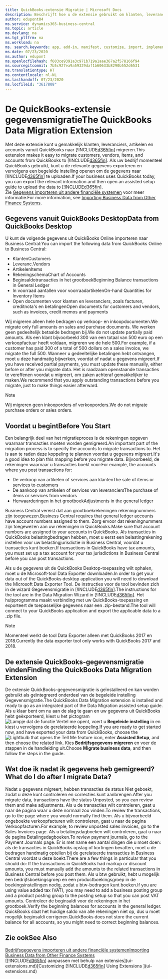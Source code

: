 ```yaml
---
title: QuickBooks-extensie Migratie | Microsoft Docs
description: Beschrijft hoe u de extensie gebruikt om klanten, leveranciers, artikelen en rekeningen van QuickBooks Desktop naar Business Central te importeren.
author: edupont04
ms.service: dynamics365-business-central
ms.topic: article
ms.devlang: na
ms.tgt_pltfrm: na
ms.workload: na
ms. search.keywords: app, add-in, manifest, customize, import, implement
ms.date: 07/23/2020
ms.author: edupont
ms.openlocfilehash: f603ce9391a3c971b719a1aae367a2f578166f94
ms.sourcegitcommit: 7b5c927ea9a59329daf1b60633b8290b552d6531
ms.translationtype: HT
ms.contentlocale: nl-NL
ms.lasthandoff: 07/23/2020
ms.locfileid: "3617808"
---
```

# <a name="the-quickbooks-data-migration-extension"></a><span data-ttu-id="4d011-103">De QuickBooks-extensie gegevensmigratie</span><span class="sxs-lookup"><span data-stu-id="4d011-103">The QuickBooks Data Migration Extension</span></span>

<span data-ttu-id="4d011-104">Met deze extensie kunt u gemakkelijk klanten, leveranciers, artikelen en accounts vanuit QuickBooks naar [!INCLUDE[d365fin](includes/d365fin_md.md)] migreren.</span><span class="sxs-lookup"><span data-stu-id="4d011-104">This extension makes it easy to migrate customers, vendors, items, and accounts from QuickBooks to [!INCLUDE[d365fin](includes/d365fin_md.md)].</span></span> <span data-ttu-id="4d011-105">Als uw bedrijf momenteel QuickBooks gebruikt, kunt u de relevante gegevens exporteren en vervolgens een begeleide instelling openen om de gegevens naar [!INCLUDE[d365fin](includes/d365fin_md.md)] te uploaden.</span><span class="sxs-lookup"><span data-stu-id="4d011-105">If your business uses QuickBooks today, you can export the relevant information and then open an assisted setup guide to upload the data to [!INCLUDE[d365fin](includes/d365fin_md.md)].</span></span>  
<span data-ttu-id="4d011-106">Zie [Gegevens importeren uit andere financiële systemen](across-import-data-configuration-packages.md) voor meer informatie.</span><span class="sxs-lookup"><span data-stu-id="4d011-106">For more information, see [Importing Business Data from Other Finance Systems](across-import-data-configuration-packages.md).</span></span>

## <a name="data-from-quickbooks-desktop"></a><span data-ttu-id="4d011-107">Gegevens vanuit QuickBooks Desktop</span><span class="sxs-lookup"><span data-stu-id="4d011-107">Data from QuickBooks Desktop</span></span>

<span data-ttu-id="4d011-108">U kunt de volgende gegevens uit QuickBooks Online importeren naar Business Central:</span><span class="sxs-lookup"><span data-stu-id="4d011-108">You can import the following data from QuickBooks Online to Business Central:</span></span>

- <span data-ttu-id="4d011-109">Klanten</span><span class="sxs-lookup"><span data-stu-id="4d011-109">Customers</span></span>  
- <span data-ttu-id="4d011-110">Leveranc.</span><span class="sxs-lookup"><span data-stu-id="4d011-110">Vendors</span></span>  
- <span data-ttu-id="4d011-111">Artikelen</span><span class="sxs-lookup"><span data-stu-id="4d011-111">Items</span></span>  
- <span data-ttu-id="4d011-112">Rekeningschema</span><span class="sxs-lookup"><span data-stu-id="4d011-112">Chart of Accounts</span></span>  
- <span data-ttu-id="4d011-113">Beginsaldotransacties in het grootboek</span><span class="sxs-lookup"><span data-stu-id="4d011-113">Beginning Balance transactions in General Ledger</span></span>  
- <span data-ttu-id="4d011-114">In voorraad aantallen voor voorraadartikelen</span><span class="sxs-lookup"><span data-stu-id="4d011-114">On-hand Quantities for Inventory Items</span></span>  
- <span data-ttu-id="4d011-115">Open documenten voor klanten en leveranciers, zoals facturen, creditnota's en betalingen</span><span class="sxs-lookup"><span data-stu-id="4d011-115">Open documents for customers and vendors, such as invoices, credit memos and payments</span></span>  

<span data-ttu-id="4d011-116">Wij migreren alleen hele bedragen op verkoop- en inkoopdocumenten.</span><span class="sxs-lookup"><span data-stu-id="4d011-116">We migrate only full amounts on sales and purchase documents.</span></span> <span data-ttu-id="4d011-117">We werken geen gedeeltelijk betaalde bedragen bij.</span><span class="sxs-lookup"><span data-stu-id="4d011-117">We do not update partially paid amounts.</span></span> <span data-ttu-id="4d011-118">Als een klant bijvoorbeeld 300 van een totaal van 500 euro op een verkoopfactuur heeft voldaan, migreren we de hele 500.</span><span class="sxs-lookup"><span data-stu-id="4d011-118">For example, if a customer has paid 300 of a total of 500 dollars on a sales invoice, we migrate the full 500.</span></span> <span data-ttu-id="4d011-119">Wanneer u gedeeltelijke betalingen hebt ontvangen, moet u deze handmatig bijwerken, voordat of nadat u gegevens migreert.</span><span class="sxs-lookup"><span data-stu-id="4d011-119">If you have received partial payments, you must update these manually, either before or after you migrate data.</span></span> <span data-ttu-id="4d011-120">Het is raadzaam openstaande transacties te vereffenen voordat u migreert, om zaken achteraf gemakkelijker te maken.</span><span class="sxs-lookup"><span data-stu-id="4d011-120">We recommend that you apply outstanding transactions before you migrate, just to make things easier afterward.</span></span>

> [!NOTE]
> <span data-ttu-id="4d011-121">Wij migreren geen inkooporders of verkooporders.</span><span class="sxs-lookup"><span data-stu-id="4d011-121">We do not migrate purchase orders or sales orders.</span></span>

## <a name="before-you-start"></a><span data-ttu-id="4d011-122">Voordat u begint</span><span class="sxs-lookup"><span data-stu-id="4d011-122">Before You Start</span></span>

<span data-ttu-id="4d011-123">Een belangrijk deel van het migratieproces is de rekeningen opgeven waarnaar transacties moeten worden gemigreerd.</span><span class="sxs-lookup"><span data-stu-id="4d011-123">An important part of the migration process is to specify the accounts to migrate transactions to.</span></span> <span data-ttu-id="4d011-124">Het is aan te raden deze koppeling te plannen voordat u gegevens migreert.</span><span class="sxs-lookup"><span data-stu-id="4d011-124">It's a good idea to plan this mapping before you migrate data.</span></span> <span data-ttu-id="4d011-125">Bijvoorbeeld, de rekeningen waarnaar u transacties boekt voor:</span><span class="sxs-lookup"><span data-stu-id="4d011-125">For example, the accounts where you post transactions for:</span></span>

- <span data-ttu-id="4d011-126">De verkoop van artikelen of services aan klanten</span><span class="sxs-lookup"><span data-stu-id="4d011-126">The sale of items or services to customers</span></span>  
- <span data-ttu-id="4d011-127">De aankoop van artikelen of services van leveranciers</span><span class="sxs-lookup"><span data-stu-id="4d011-127">The purchase of items or services from vendors</span></span>  
- <span data-ttu-id="4d011-128">Herwaarderingen in het grootboek</span><span class="sxs-lookup"><span data-stu-id="4d011-128">Adjustments in the general ledger</span></span>  

<span data-ttu-id="4d011-129">Business Central vereist dat aan grootboekrekeningen rekeningnummers zijn toegewezen.</span><span class="sxs-lookup"><span data-stu-id="4d011-129">Business Central requires that general ledger accounts have account numbers assigned to them.</span></span> <span data-ttu-id="4d011-130">Zorg ervoor dat rekeningnummers zijn toegewezen aan uw rekeningen in QuickBooks.</span><span class="sxs-lookup"><span data-stu-id="4d011-130">Make sure that account numbers are assigned to your accounts in QuickBooks.</span></span>
<span data-ttu-id="4d011-131">Als transacties in QuickBooks belastingbedragen hebben, moet u eerst een belastingrekening instellen voor uw belastingjurisdictie in Business Central, voordat u transacties kunt boeken.</span><span class="sxs-lookup"><span data-stu-id="4d011-131">If transactions in QuickBooks have tax amounts, you must set up a tax account for your tax jurisdictions in Business Central before you can post transactions.</span></span>

<span data-ttu-id="4d011-132">Als u de gegevens uit de QuickBooks Desktop-toepassing wilt ophalen, moet u de Microsoft-tool Data Exporter downloaden.</span><span class="sxs-lookup"><span data-stu-id="4d011-132">In order to get your data out of the QuickBooks desktop application you will need to download the Microsoft Data Exporter Tool.</span></span>  <span data-ttu-id="4d011-133">De instructies voor de tool bevinden zich in de wizard Gegevensmigratie in [!INCLUDE[d365fin](includes/d365fin_md.md)].</span><span class="sxs-lookup"><span data-stu-id="4d011-133">The instructions for the tool are in the Data Migration Wizard in [!INCLUDE[d365fin](includes/d365fin_md.md)].</span></span> <span data-ttu-id="4d011-134">Het hulpprogramma maakt verbinding met uw QuickBooks-toepassing en exporteert de toepasselijke gegevens naar een .zip-bestand.</span><span class="sxs-lookup"><span data-stu-id="4d011-134">The tool will connect to your QuickBooks application and export the applicable data to a .zip file.</span></span>  

> [!NOTE]
> <span data-ttu-id="4d011-135">Momenteel werkt de tool Data Exporter alleen met QuickBooks 2017 en 2018.</span><span class="sxs-lookup"><span data-stu-id="4d011-135">Currently the data exporter tool only works with QuickBooks 2017 and 2018.</span></span>

## <a name="finding-the-quickbooks-data-migration-extension"></a><span data-ttu-id="4d011-136">De extensie QuickBooks-gegevensmigratie vinden</span><span class="sxs-lookup"><span data-stu-id="4d011-136">Finding the QuickBooks Data Migration Extension</span></span>

<span data-ttu-id="4d011-137">De extensie QuickBooks-gegevensmigratie is geïnstalleerd en kan worden gebruikt als geïntegreerd onderdeel van de begeleide instelling Gegevensmigratie.</span><span class="sxs-lookup"><span data-stu-id="4d011-137">The QuickBooks Data Migration extension is installed and ready to go as an integrated part of the Data Migration assisted setup guide.</span></span> <span data-ttu-id="4d011-138">Als u klaar bent om nu aan de slag te gaan en uw gegevens uit QuickBooks hebt geëxporteerd, kiest u het pictogram ![Lampje dat de functie Vertel me opent](media/ui-search/search_small.png "Vertel me wat u wilt doen"), voert u **Begeleide instelling** in en kiest u vervolgens de gerelateerde koppeling.</span><span class="sxs-lookup"><span data-stu-id="4d011-138">If you are ready to get started now, and have exported your data from QuickBooks, choose the ![Lightbulb that opens the Tell Me feature](media/ui-search/search_small.png "Tell me what you want to do") icon, enter **Assisted Setup**, and then choose the related link.</span></span> <span data-ttu-id="4d011-139">Kies **Bedrijfsgegevens migreren** en voer de stappen in de handleiding uit.</span><span class="sxs-lookup"><span data-stu-id="4d011-139">Choose **Migrate business data**, and then follow the steps in the guide.</span></span>  

## <a name="what-do-i-do-after-i-migrate-data"></a><span data-ttu-id="4d011-140">Wat doe ik nadat ik gegevens heb gemigreerd?</span><span class="sxs-lookup"><span data-stu-id="4d011-140">What do I do after I migrate Data?</span></span>

<span data-ttu-id="4d011-141">Nadat u gegevens migreert, hebben transacties de status Niet geboekt, zodat u deze kunt controleren en correcties kunt aanbrengen.</span><span class="sxs-lookup"><span data-stu-id="4d011-141">After you migrate data, transactions have the status Unposted, so you can review them and make adjustments.</span></span> <span data-ttu-id="4d011-142">Als u de transacties wilt controleren, gaat u naar de pagina waar u deze normaal zou vinden.</span><span class="sxs-lookup"><span data-stu-id="4d011-142">To review the transactions, go to the page where you would normally find them.</span></span> <span data-ttu-id="4d011-143">Als u bijvoorbeeld ongeboekte verkoopfacturen wilt controleren, gaat u naar de pagina Verkoopfacturen.</span><span class="sxs-lookup"><span data-stu-id="4d011-143">For example, to review unposted sales invoices, go to the Sales Invoices page.</span></span> <span data-ttu-id="4d011-144">Als u betalingsdagboeken wilt controleren, gaat u naar de pagina Betalingsdagboeken.</span><span class="sxs-lookup"><span data-stu-id="4d011-144">To review payment journals, go to the Payment Journals page.</span></span>
<span data-ttu-id="4d011-145">Er is met name een aantal dingen die u moet doen: als de transacties in QuickBooks opslag of kortingen bevatten, moet u de bedragen handmatig optellen bij de gerelateerde transacties in Business Central voordat u deze boekt.</span><span class="sxs-lookup"><span data-stu-id="4d011-145">There are a few things in particular that you should do: If the transactions in QuickBooks had markup or discount amounts, you must manually add the amounts to the related transactions in Business Central before you post them.</span></span>
<span data-ttu-id="4d011-146">Als u btw gebruikt, hebt u mogelijk een bedrijfsboekingsgroep en een productboekingsgroep in de boekingsinstellingen nodig, zodat u btw-bedragen kunt boeken.</span><span class="sxs-lookup"><span data-stu-id="4d011-146">If you are using value added tax (VAT), you may need to add a business posting group and a product posting group to the posting setup so that you can post VAT amounts.</span></span>
<span data-ttu-id="4d011-147">Controleer de beginsaldi voor de rekeningen in het grootboek.</span><span class="sxs-lookup"><span data-stu-id="4d011-147">Verify the beginning balances for accounts in the general ledger.</span></span> <span data-ttu-id="4d011-148">QuickBooks slaat het huidige saldo van alle rekeningen niet op, dus u moet mogelijk beginsaldi corrigeren.</span><span class="sxs-lookup"><span data-stu-id="4d011-148">QuickBooks does not store the current balance for all accounts, so you might need to correct beginning balances.</span></span>

## <a name="see-also"></a><span data-ttu-id="4d011-149">Zie ook</span><span class="sxs-lookup"><span data-stu-id="4d011-149">See Also</span></span>

[<span data-ttu-id="4d011-150">Bedrijfsgegevens importeren uit andere financiële systemen</span><span class="sxs-lookup"><span data-stu-id="4d011-150">Importing Business Data from Other Finance Systems</span></span>](across-import-data-configuration-packages.md)  
<span data-ttu-id="4d011-151">[[!INCLUDE[d365fin](includes/d365fin_md.md)] aanpassen met behulp van extensies](ui-extensions.md)</span><span class="sxs-lookup"><span data-stu-id="4d011-151">[Customizing [!INCLUDE[d365fin](includes/d365fin_md.md)] Using Extensions ](ui-extensions.md)</span></span>  
